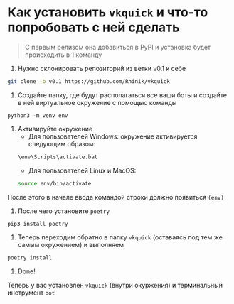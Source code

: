 # Как установить `vkquick` и что-то попробовать с ней сделать
> С первым релизом она добавиться в PyPI и установка будет происходить в 1 команду

1. Нужно склонировать репозиторий из ветки v0.1 к себе
```bash
git clone -b v0.1 https://github.com/Rhinik/vkquick
```

1. Создайте папку, где будут располагаться все ваши боты и создайте в ней виртуальное окружение с помощью команды
```
python3 -m venv env
```
1. Активируйте окружение
    * Для пользователей Windows: окружение активируется следующим образом:
    ```bat
    \env\Scripts\activate.bat
    ```
    * Для пользователей Linux и MacOS:
    ```bash
    source env/bin/activate
    ```
После этого в начале ввода командой строки должно появиться `(env)`
1. После чего установите `poetry`
```bash
pip3 install poetry
```
1. Теперь переходим обратно в папку `vkquick` (оставаясь под тем же самым окружением) и выполняем
```bash
poetry install
```
1. Done!

Теперь у вас установлен `vkquick` (внутри окуржения) и терминальный инструмент `bot`
